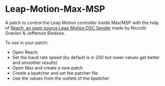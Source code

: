# Leap-Motion-Max-MSP
A patch to control the Leap Motion controller inside Max/MSP with the help of [Reach, an open source Leap Motion OSC Sender](https://github.com/NiccoloGranieri/Reach) made by Niccolò Granieri & Jefferson Bledsoe.

To use in your patch:
- Open Reach
- Set the baud rate speed (by default is in 200 but lower values get better and smoother results)
- Open Max and create a new patch
- Create a bpatcher and set the patcher file
- Use the values from the outlets of the bpatcher

